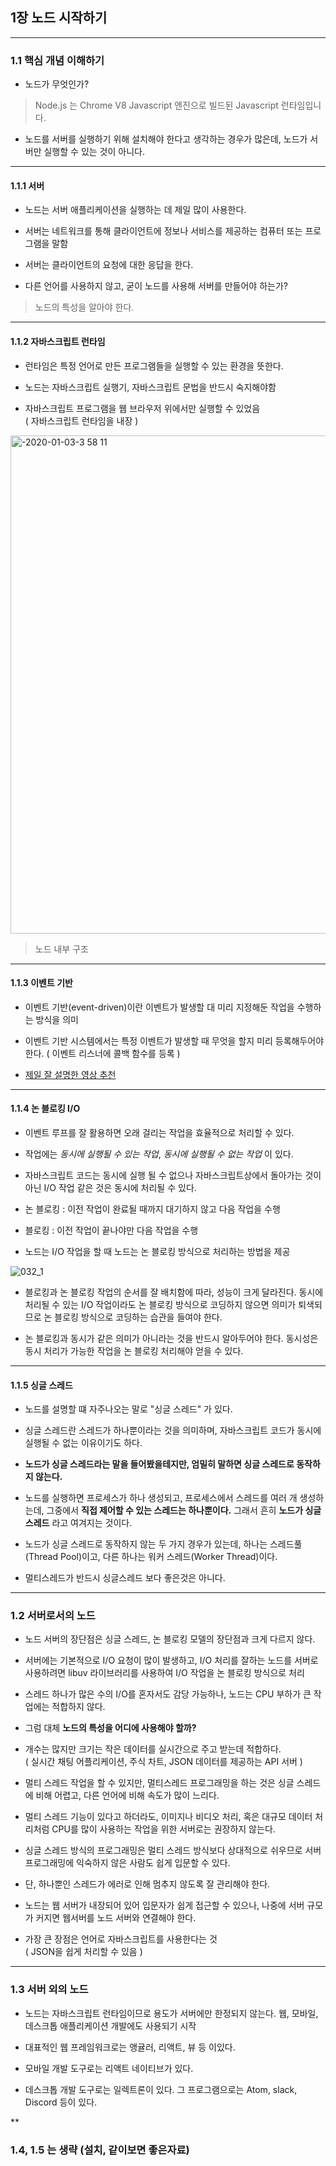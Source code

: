 ## 1장 노드 시작하기
***

### 1.1 핵심 개념 이해하기

- 노드가 무엇인가?
> Node.js 는 Chrome V8 Javascript 엔진으로 빌드된 Javascript 런타임입니다.

- 노드를 서버를 실행하기 위해 설치해야 한다고 생각하는 경우가 많은데, 노드가 서버만 실행할 수 있는 것이 아니다. 
***


#### 1.1.1 서버
- 노드는 서버 애플리케이션을 실행하는 데 제일 많이 사용한다.

- 서버는 네트워크를 통해 클라이언트에 정보나 서비스를 제공하는 컴퓨터 또는 프로그램을 말함

- 서버는 클라이언트의 요청에 대한 응답을 한다.

- 다른 언어를 사용하지 않고, 굳이 노드를 사용해 서버를 만들어야 하는가?
> 노드의 특성을 알아야 한다.
***


#### 1.1.2 자바스크립트 런타임
- 런타임은 특정 언어로 만든 프로그램들을 실행할 수 있는 환경을 뜻한다.

- 노드는 자바스크립트 실행기, 자바스크립트 문법을 반드시 숙지해야함

- 자바스크립트 프로그램을 웹 브라우저 위에서만 실행할 수 있었음   
  ( 자바스크립트 런타임을 내장 )

<img width="797" alt="-2020-01-03-3 58 11" src="https://user-images.githubusercontent.com/50399804/109515904-f669d900-7aea-11eb-89b7-9c6514a9ad31.png">

> 노드 내부 구조

***
#### 1.1.3 이벤트 기반
- 이벤트 기반(event-driven)이란 이벤트가 발생할 대 미리 지정해둔 작업을 수행하는 방식을 의미

- 이벤트 기반 시스템에서는 특정 이벤트가 발생할 때 무엇을 할지 미리 등록해두어야 한다. ( 이벤트 리스너에 콜백 함수를 등록 )


- [제일 잘 설명한 영상 추천](https://youtu.be/8aGhZQkoFbQ)

***

#### 1.1.4 논 블로킹 I/O
- 이벤트 루프를 잘 활용하면 오래 걸리는 작업을 효율적으로 처리할 수 있다.

- 작업에는 _동시에 실행될 수 있는 작업_, _동시에 실행될 수 없는 작업_ 이 있다.

- 자바스크립트 코드는 동시에 실행 될 수 없으나 자바스크립트상에서 돌아가는 것이 아닌 I/O 작업 같은 것은 동시에 처리될 수 있다.

- 논 블로킹 : 이전 작업이 완료될 때까지 대기하지 않고 다음 작업을 수행

- 블로킹 : 이전 작업이 끝나야만 다음 작업을 수행  
  
- 노드는 I/O 작업을 할 때 노드는 논 블로킹 방식으로 처리하는 방법을 제공

![032_1](https://user-images.githubusercontent.com/50399804/109516916-151c9f80-7aec-11eb-9d40-00cd8f06e64d.jpg)


- 블로킹과 논 블로킹 작업의 순서를 잘 배치함에 따라, 성능이 크게 달라진다. 동시에 처리될 수 있는 I/O 작업이라도 논 블로킹 방식으로 코딩하지 않으면 의미가 퇴색되므로 논 블로킹 방식으로 코딩하는 습관을 들여야 한다.

- 논 블로킹과 동시가 같은 의미가 아니라는 것을 반드시 알아두어야 한다. 동시성은 동시 처리가 가능한 작업을 논 블로킹 처리해야 얻을 수 있다.

***
#### 1.1.5 싱글 스레드
- 노드를 설명할 떄 자주나오는 말로 "싱글 스레드" 가 있다.

- 싱글 스레드란 스레드가 하나뿐이라는 것을 의미하며, 자바스크립트 코드가 동시에 실행될 수 없는 이유이기도 하다.

- __노드가 싱글 스레드라는 말을 들어봤을테지만, 엄밀히 말하면 싱글 스레드로 동작하지 않는다.__
  
- 노드를 실행하면 프로세스가 하나 생성되고, 프로세스에서 스레드를 여러 개 생성하는데, 그중에서 __직접 제어할 수 있는 스레드는 하나뿐이다.__ 그래서 흔히 __노드가 싱글 스레드__ 라고 여겨지는 것이다.

- 노드가 싱글 스레드로 동작하지 않는 두 가지 경우가 있는데, 하나는 스레드풀(Thread Pool)이고, 다른 하나는 워커 스레드(Worker Thread)이다.

- 멀티스레드가 반드시 싱글스레드 보다 좋은것은 아니다.

***
### 1.2 서버로서의 노드
- 노드 서버의 장단점은 싱글 스레드, 논 블로킹 모델의 장단점과 크게 다르지 않다.


- 서버에는 기본적으로 I/O 요청이 많이 발생하고, I/O 처리를 잘하는 노드를 서버로 사용하려면 libuv 라이브러리를 사용하여 I/O 작업을 논 블로킹 방식으로 처리


- 스레드 하나가 많은 수의 I/O를 혼자서도 감당 가능하나, 노드는 CPU 부하가 큰 작업에는 적합하지 않다.


- 그럼 대체 __노드의 특성을 어디에 사용해야 할까?__ 

- 개수는 많지만 크기는 작은 데이터를 실시간으로 주고 받는데 적합하다.  
   ( 실시간 채팅 어플리케이션, 주식 차트, JSON 데이터를 제공하는 API 서버 )

- 멀티 스레드 작업을 할 수 있지만, 멀티스레드 프로그래밍을 하는 것은 싱글 스레드에 비해 어렵고, 다른 언어에 비해 속도가 많이 느리다.

- 멀티 스레드 기능이 있다고 하더라도, 이미지나 비디오 처리, 혹은 대규모 데이터 처리처럼 CPU를 많이 사용하는 작업을 위한 서버로는 권장하지 않는다.

- 싱글 스레드 방식의 프로그래밍은 멀티 스레드 방식보다 상대적으로 쉬우므로 서버 프로그래밍에 익숙하지 않은 사람도 쉽게 입문할 수 있다.

- 단, 하나뿐인 스레드가 에러로 인해 멈추지 않도록 잘 관리해야 한다.

- 노드는 웹 서버가 내장되어 있어 입문자가 쉽게 접근할 수 있으나, 나중에 서버 규모가 커지면 웹서버를 노드 서버와 연결해야 한다.

- 가장 큰 장점은 언어로 자바스크립트를 사용한다는 것   
  ( JSON을 쉽게 처리할 수 있음 )

***

### 1.3 서버 외의 노드
- 노드는 자바스크립트 런타임이므로 용도가 서버에만 한정되지 않는다. 웹, 모바일, 데스크톱 애플리케이션 개발에도 사용되기 시작

- 대표적인 웹 프레임워크로는 앵귤러, 리액트, 뷰 등 이있다.

- 모바일 개발 도구로는 리액트 네이티브가 있다.

- 데스크톱 개발 도구로는 일렉트론이 있다. 그 프로그램으로는 Atom, slack, Discord 등이 있다.

**

### 1.4, 1.5 는 생략 (설치, 같이보면 좋은자료)




